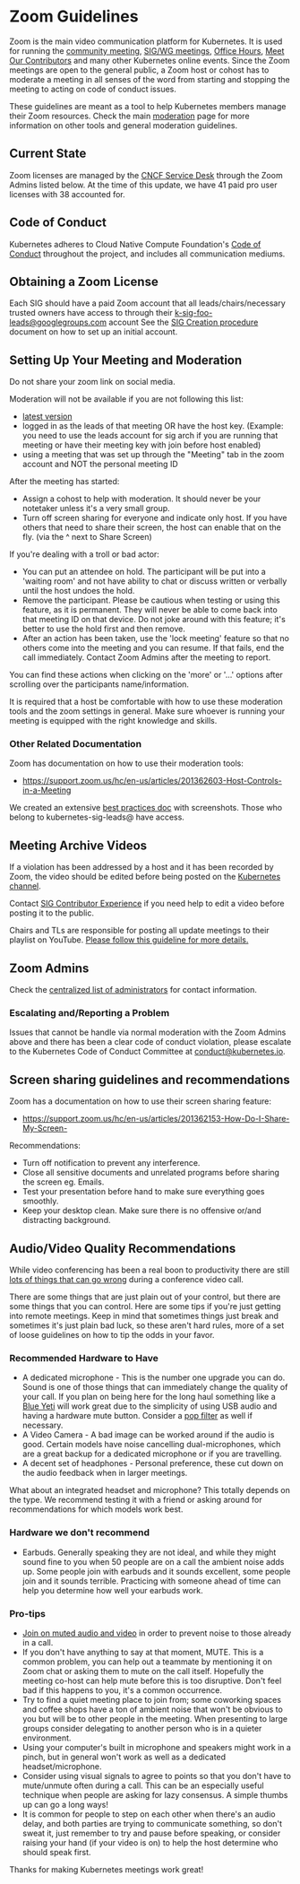 # Zoom Guidelines

Zoom is the main video communication platform for Kubernetes.
It is used for running the [community meeting](/events/community-meeting.md), [SIG/WG meetings](/sig-list.md), [Office Hours](/events/office-hours.md), [Meet Our Contributors](/mentoring/meet-our-contributors.md) and many other Kubernetes online events.
Since the Zoom meetings are open to the general public, a Zoom host or cohost has to moderate a meeting in all senses of the word from starting and stopping the meeting to acting on code of conduct issues.

These guidelines are meant as a tool to help Kubernetes members manage their Zoom resources.
Check the main [moderation](./moderation.md) page for more information on other tools and general moderation guidelines.

## Current State

Zoom licenses are managed by the [CNCF Service Desk](https://github.com/cncf/servicedesk) through the Zoom Admins listed below. At the time of this update, we have 41 paid pro user licenses with 38 accounted for.

## Code of Conduct

Kubernetes adheres to Cloud Native Compute Foundation's [Code of Conduct](https://github.com/cncf/foundation/blob/master/code-of-conduct.md) throughout the project, and includes all communication mediums.

## Obtaining a Zoom License

Each SIG should have a paid Zoom account that all leads/chairs/necessary trusted owners have access to through their k-sig-foo-leads@googlegroups.com account
See the [SIG Creation procedure](/sig-governance.md#sig-creation-procedure) document on how to set up an initial account.

## Setting Up Your Meeting and Moderation

Do not share your zoom link on social media.

Moderation will not be available if you are not following this list:

- [latest version](https://zoom.us/download)
- logged in as the leads of that meeting OR have the host key. (Example: you need to use the leads account for sig arch if you are running that meeting or have their meeting key with join before host enabled)
- using a meeting that was set up through the "Meeting" tab in the zoom account and NOT the personal meeting ID

After the meeting has started:

- Assign a cohost to help with moderation. It should never be your notetaker unless it's a very small group.
- Turn off screen sharing for everyone and indicate only host. If you have others that need to share their screen, the host can enable that on the fly. (via the ^ next to Share Screen)

If you're dealing with a troll or bad actor:

- You can put an attendee on hold. The participant will be put into a 'waiting room' and not have ability to chat or discuss written or verbally until the host undoes the hold.
- Remove the participant. Please be cautious when testing or using this feature, as it is permanent. They will never be able to come back into that meeting ID on that device. Do not joke around with this feature; it's better to use the hold first and then remove.
- After an action has been taken, use the 'lock meeting' feature so that no others come into the meeting and you can resume. If that fails, end the call immediately. Contact Zoom Admins after the meeting to report.

You can find these actions when clicking on the 'more' or '...' options after scrolling over the participants name/information.

It is required that a host be comfortable with how to use these moderation tools and the zoom settings in general. Make sure whoever is running your meeting is equipped with the right knowledge and skills.

### Other Related Documentation

Zoom has documentation on how to use their moderation tools:

- https://support.zoom.us/hc/en-us/articles/201362603-Host-Controls-in-a-Meeting

We created an extensive [best practices doc](https://docs.google.com/document/d/1fudC_diqhN2TdclGKnQ4Omu4mwom83kYbZ5uzVRI07w/edit?usp=sharing) with screenshots. Those who belong to kubernetes-sig-leads@ have access.

## Meeting Archive Videos

If a violation has been addressed by a host and it has been recorded by Zoom, the video should be edited before being posted on the [Kubernetes channel](https://www.youtube.com/c/kubernetescommunity).

Contact [SIG Contributor Experience](/sig-contributor-experience) if you need help to edit a video before posting it to the public.

Chairs and TLs are responsible for posting all update meetings to their playlist on YouTube. [Please follow this guideline for more details.](K8sYoutubeCollaboration.md)

## Zoom Admins

Check the [centralized list of administrators](./moderators.md) for contact information.

### Escalating and/Reporting a Problem

Issues that cannot be handle via normal moderation with the Zoom Admins above and there has been a clear code of conduct violation, please escalate to the Kubernetes Code of Conduct Committee at conduct@kubernetes.io.

## Screen sharing guidelines and recommendations

Zoom has a documentation on how to use their screen sharing feature:

- https://support.zoom.us/hc/en-us/articles/201362153-How-Do-I-Share-My-Screen-

Recommendations:

- Turn off notification to prevent any interference.
- Close all sensitive documents and unrelated programs before sharing the screen eg. Emails.
- Test your presentation before hand to make sure everything goes smoothly.
- Keep your desktop clean. Make sure there is no offensive or/and distracting background.

## Audio/Video Quality Recommendations

While video conferencing has been a real boon to productivity there are still [lots of things that can go wrong](https://www.youtube.com/watch?v=JMOOG7rWTPg) during a conference video call.

There are some things that are just plain out of your control, but there are some things that you can control.
Here are some tips if you're just getting into remote meetings.
Keep in mind that sometimes things just break and sometimes it's just plain bad luck, so these aren't hard rules, more of a set of loose guidelines on how to tip the odds in your favor.

### Recommended Hardware to Have

- A dedicated microphone - This is the number one upgrade you can do. Sound is one of those things that can immediately change the quality of your call. If you plan on being here for the long haul something like a [Blue Yeti](https://www.bluedesigns.com/products/yeti/) will work great due to the simplicity of using USB audio and having a hardware mute button. Consider a [pop filter](https://en.wikipedia.org/wiki/Pop_filter) as well if necessary.
- A Video Camera - A bad image can be worked around if the audio is good. Certain models have noise cancelling dual-microphones, which are a great backup for a dedicated microphone or if you are travelling.
- A decent set of headphones - Personal preference, these cut down on the audio feedback when in larger meetings.

What about an integrated headset and microphone? This totally depends on the type. We recommend testing it with a friend or asking around for recommendations for which models work best.

### Hardware we don't recommend

- Earbuds. Generally speaking they are not ideal, and while they might sound fine to you when 50 people are on a call the ambient noise adds up. Some people join with earbuds and it sounds excellent, some people join and it sounds terrible. Practicing with someone ahead of time can help you determine how well your earbuds work.

### Pro-tips

- [Join on muted audio and video](https://support.zoom.us/hc/en-us/articles/203024649-Video-Or-Microphone-Off-By-Attendee) in order to prevent noise to those already in a call.
- If you don't have anything to say at that moment, MUTE. This is a common problem, you can help out a teammate by mentioning it on Zoom chat or asking them to mute on the call itself. Hopefully the meeting co-host can help mute before this is too disruptive. Don't feel bad if this happens to you, it's a common occurrence.
- Try to find a quiet meeting place to join from; some coworking spaces and coffee shops have a ton of ambient noise that won't be obvious to you but will be to other people in the meeting. When presenting to large groups consider delegating to another person who is in a quieter environment.
- Using your computer's built in microphone and speakers might work in a pinch, but in general won't work as well as a dedicated headset/microphone.
- Consider using visual signals to agree to points so that you don't have to mute/unmute often during a call. This can be an especially useful technique when people are asking for lazy consensus. A simple thumbs up can go a long ways!
- It is common for people to step on each other when there's an audio delay, and both parties are trying to communicate something, so don't sweat it, just remember to try and pause before speaking, or consider raising your hand (if your video is on) to help the host determine who should speak first.

Thanks for making Kubernetes meetings work great!
